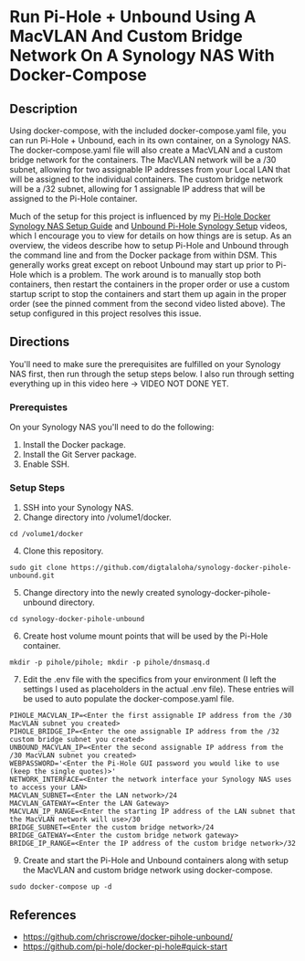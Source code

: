 # Run Pi-Hole + Unbound Using A MacVLAN And Custom Bridge Network On A Synology NAS With Docker-Compose

## Description

Using docker-compose, with the included docker-compose.yaml file, you can run Pi-Hole + Unbound, each in its own container, on a Synology NAS.  The docker-compose.yaml file will also create a MacVLAN and a custom bridge network for the containers.  The MacVLAN network will be a /30 subnet, allowing for two assignable IP addresses from your Local LAN that will be assigned to the individual containers.  The custom bridge network will be a /32 subnet, allowing for 1 assignable IP address that will be assigned to the Pi-Hole container.

Much of the setup for this project is influenced by my [Pi-Hole Docker Synology NAS Setup Guide](https://youtu.be/1yG0p9gU104) and [Unbound Pi-Hole Synology Setup](https://youtu.be/-546g1w_L3w) videos, which I encourage you to view for details on how things are is setup. As an overview, the videos describe how to setup Pi-Hole and Unbound through the command line and from the Docker package from within DSM. This generally works great except on reboot Unbound may start up prior to Pi-Hole which is a problem.  The work around is to manually stop both containers, then restart the containers in the proper order or use a custom startup script to stop the containers and start them up again in the proper order (see the pinned comment from the second video listed above).  The setup configured in this project resolves this issue.

## Directions

You'll need to make sure the prerequisites are fulfilled on your Synology NAS first, then run through the setup steps below. I also run through setting everything up in this video here -> VIDEO NOT DONE YET.

### Prerequistes
On your Synology NAS you'll need to do the following:
1. Install the Docker package.
2. Install the Git Server package.
3. Enable SSH.

### Setup Steps
1. SSH into your Synology NAS.
2. Change directory into /volume1/docker. 
```
cd /volume1/docker
```
4. Clone this repository.
```
sudo git clone https://github.com/digtalaloha/synology-docker-pihole-unbound.git
```
5. Change directory into the newly created synology-docker-pihole-unbound directory.
```
cd synology-docker-pihole-unbound
```
6. Create host volume mount points that will be used by the Pi-Hole container.
```
mkdir -p pihole/pihole; mkdir -p pihole/dnsmasq.d
```
7. Edit the .env file with the specifics from your environment (I left the settings I used as placeholders in the actual .env file).  These entries will be used to auto populate the docker-compose.yaml file.
```
PIHOLE_MACVLAN_IP=<Enter the first assignable IP address from the /30 MacVLAN subnet you created>
PIHOLE_BRIDGE_IP=<Enter the one assignable IP address from the /32 custom bridge subnet you created>
UNBOUND_MACVLAN_IP=<Enter the second assignable IP address from the /30 MacVLAN subnet you created>
WEBPASSWORD='<Enter the Pi-Hole GUI password you would like to use (keep the single quotes)>'
NETWORK_INTERFACE=<Enter the network interface your Synology NAS uses to access your LAN>
MACVLAN_SUBNET=<Enter the LAN network>/24
MACVLAN_GATEWAY=<Enter the LAN Gateway>
MACVLAN_IP_RANGE=<Enter the starting IP address of the LAN subnet that the MacVLAN network will use>/30
BRIDGE_SUBNET=<Enter the custom bridge network>/24
BRIDGE_GATEWAY=<Enter the custom bridge network gateway>
BRIDGE_IP_RANGE=<Enter the IP address of the custom bridge network>/32
```
9. Create and start the Pi-Hole and Unbound containers along with setup the MacVLAN and custom bridge network using docker-compose.
```
sudo docker-compose up -d
```

## References
* https://github.com/chriscrowe/docker-pihole-unbound/
* https://github.com/pi-hole/docker-pi-hole#quick-start
